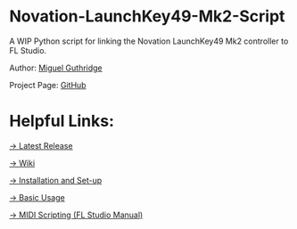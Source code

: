 # Novation-LaunchKey49-Mk2-Script

A WIP Python script for linking the Novation LaunchKey49 Mk2 controller to FL Studio.

Author: [Miguel Guthridge](https://www.youtube.com/channel/UCPB_zkvsJKuIkCgEzoXtN3g)

Project Page: [GitHub](https://github.com/MiguelGuthridge/Novation-LaunchKey49-Mk2-Script)

# Helpful Links:

[-> Latest Release](https://github.com/MiguelGuthridge/Novation-LaunchKey-Mk2-Script/releases)

[-> Wiki](https://github.com/MiguelGuthridge/Novation-LaunchKey-Mk2-Script/wiki)

[-> Installation and Set-up](https://github.com/MiguelGuthridge/Novation-LaunchKey-Mk2-Script/wiki/Installation-and-Set-up)

[-> Basic Usage](https://github.com/MiguelGuthridge/Novation-LaunchKey-Mk2-Script/wiki/Basic-Usage)

[-> MIDI Scripting (FL Studio Manual)](https://www.image-line.com/support/flstudio_online_manual/html/midi_scripting.htm)
